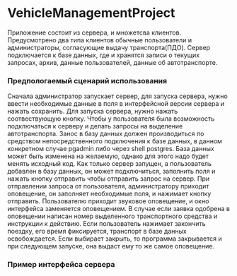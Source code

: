 # VehicleManagementProject
Приложение состоит из сервера, и множетсва клиентов. Предусмотрено два типа клиентов обычные пользователи и администраторы, согласующие выдачу транспорта(ПДО).
Сервер подключается к базе данных, где и хранятся записи о текущих запросах, архив, данные пользователей, данные об автотранспорте.
### Предпологаемый сценарий использования
Сначала администратор запускает сервер, для запуска сервера, нужно ввести необходимые данные в поля в интерфейсной версии сервера и нажать сохранить. Для запуска сервера, 
нужно нажать соотвествующую кнопку. Чтобы у пользователя была возможность подключаться к серверу и делать запросы на выделение автотранспорта. Занос в базу данных должен производиться
по средством непосредственного подключения к базе данных, в данном конкретном случае pgadmin либо через shell postgres. База данных может быть изменена на желаемую, однако для этого надо будет менять исходный код.
Как только сервер запущен, а пользователь добавлен в базу данных, он может подключиться, заполнить поля и нажать кнопку отправить чтобы отправить запрос на сервер.
При отправлении запроса от пользователя, администратору приходит оповещение, он заполняет необходимые поля, и нажимает кнопку отправить. Пользователю приходит звуковое оповещение,
и окно интерфейса заменяется оповещением. В случае если заявка одобрена в оповещении написан номер выделенного транспортного средства и инструкции к действию. Если пользователь 
нажимает закончить поездку, его время фиксируется, транспорт в базе данных освобождается. Если выбирает закрыть, то программа закрывается и при следующем запуске, она выдаст ему то же самое оповещение.

### Пример интерфейса сервера
